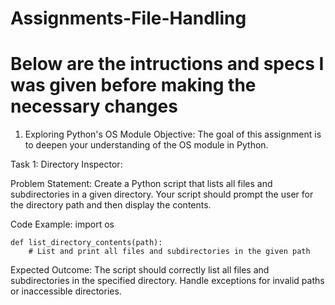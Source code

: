 # Assignments-File-Handling
# Below are the intructions and specs I was given before making the necessary changes
1. Exploring Python's OS Module
Objective: The goal of this assignment is to deepen your understanding of the OS module in Python.

Task 1: Directory Inspector:

Problem Statement: Create a Python script that lists all files and subdirectories in a given directory. Your script should prompt the user for the directory path and then display the contents.

Code Example:
    import os

    def list_directory_contents(path):
        # List and print all files and subdirectories in the given path
Expected Outcome: The script should correctly list all files and subdirectories in the specified directory. Handle exceptions for invalid paths or inaccessible directories.